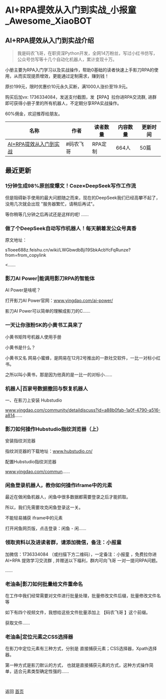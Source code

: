 # AI+RPA提效从入门到实战_小报童_Awesome_XiaoBOT

## AI+RPA提效从入门到实战介绍
> 我是码农飞哥，在职资深Python开发，全网14万粉丝，写过小红书仿写，公众号仿写等十几个自动化机器人，累计变现十万。    
    
小册主要为RPA入门学习以及实战操作，帮助0基础的读者快速上手影刀RPA的使用，从而实现提质增效，更能通过定制需求，赚到钱！    
    
原价199元，限时优惠价10元永久买断，满1000人涨价至19.9元。    
    
购买后加vx: 1736334084，发送支付截图，发【RPA】拉你进RPA交流群, 进群即可获得小册子里的所有机器人，不定期分享RPA实战操作。    
    
60%佣金，欢迎推荐给朋友。  
  


|名称|作者|读者数量|内容数量|更新时间|
|---|---|---|---|---|
|[AI+RPA提效从入门到实战](https://xiaobot.net/p/feige1024?refer=0b133df9-27dc-423b-8101-639049001c13)|#码农飞哥 | RPA定制|664人|50篇|2025-03-02|

## 最近更新
### 1分钟生成98%原创度爆文！Coze×DeepSeek写作工作流

但是阻碍新手使用的最大问题随之而来，现在的DeepSeek我们已经高攀不起了，没用几次就会出现 "服务器繁忙，请稍后再试"。

等你稍等几分钟之后再试还是这样的呢! ......

### 做了个DeepSeek自动写作机器人！每天躺着发公众号真香

原文地址：

s1loee688z.feishu.cn/wiki/LWGbwdbBji19SbkAcbYcFqRunze?from=from_copylink

<......

### 影刀AI Power|能调用影刀RPA的智能体

AI Power是啥呢？

打开影刀AI Power官网：www.yingdao.com/ai-power/

影刀AI Power可以简单的理解成影刀的C......

### 一天让你涨粉5K的小黄书工具来了

小黄书矩阵号机器人使用手册

小黄书是什么？

小黄书又名 网易小蜜蜂，是网易在12月2号推出的一款社交软件，一比一对标小红书。

之所以叫小黄书，那是因为他真的是一比一的对标小......

### 机器人|百家号数据撤回与恢复机器人

一、在影刀上安装 Hubstudio

www.yingdao.com/community/detaildiscuss?id=a88b0fab-1a0f-4790-a516-a814......

### 影刀如何操作Hubstudio指纹浏览器（上）

安装指纹浏览器

指纹浏览器的下载地址：www.hubstudio.cn/

配置Hubstudio指纹浏览器

www.yingdao.com/commun......

### 闲鱼登录机器人，教你如何操作iframe中的元素

最近在做闲鱼机器人，闲鱼中很多数据都需要登录之后才能抓取。

所以，我们先需要攻克闲鱼登录这一关。

不能轻易捕获 iframe中的元素

打开闲鱼网页版，点击登录：闲鱼 - 闲......

### 领取资料以及进读者群，请添加微信，备注：小报童

加微信：1736334084 （或扫描下方二维码），一定备注：小报童 ，免费拉你进 AI+RPA 提效学习交流群 , 并赠送以下福利，群内可向飞哥
一对一提问RPA问题。

......

### 老油条|影刀如何批量给文件重命名

在工作中我们经常需要对文件进行批量处理，批量修改文件后缀，批量修改文件名等

如下有四个视频文件，我想给这些文件批量添加上 【码农飞哥 】这个前缀。

获取文件......

### 老油条|定位元素之CSS选择器

在影刀中定位元素有三种方式，分别是 直接捕获元素；CSS选择器，Xpath选择器。

第一种方式是影刀默认的方式， 也就是直接捕获元素的方式，这种方式操作简单，适合元素类型确定性强的......


<a href="https://github.com/Reno9527/awesome-xiaobot" style="color: white; text-decoration: none;">awesome-xiaobot</a>

返回 [首页](../README.md)
